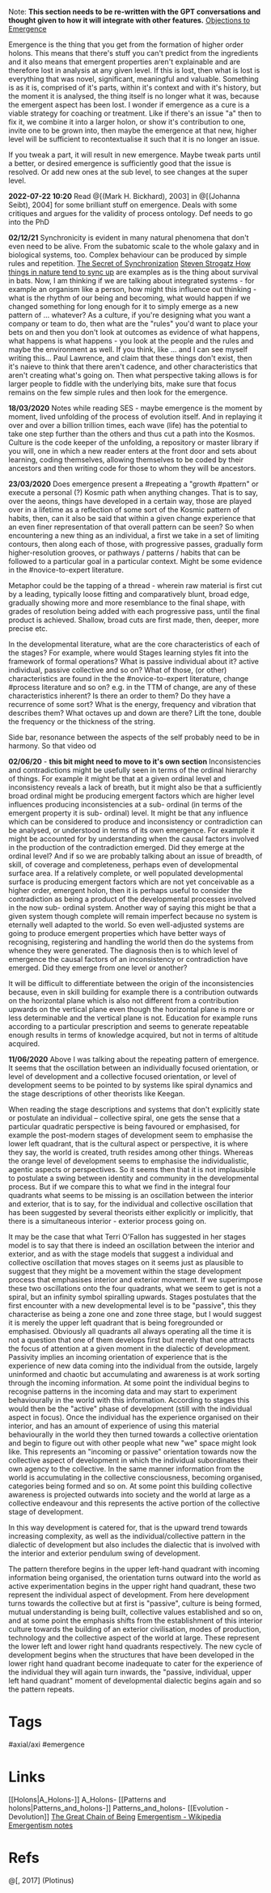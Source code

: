 Note: **This section needs to be re-written with the GPT conversations and thought given to how it will integrate with other features.** [Objections to Emergence](Objections%20to%20Emergence.md)


Emergence is the thing that you get from the formation of higher order holons. This means that there's stuff you can't predict from the ingredients and it also means that emergent properties aren't explainable and are therefore lost in analysis at any given level. If this is lost, then what is lost is everything that was novel, significant, meaningful and valuable. 
Something is as it is, comprised of it's parts, within it's context and with it's history, but the moment it is analysed, the thing itself is no longer what it was, because the emergent aspect has been lost.
I wonder if emergence as a cure is a viable strategy for coaching or treatment. Like if there's an issue "a" then to fix it, we combine it into a larger holon, or show it's contribution to one, invite one to be grown into, then maybe the emergence at that new, higher level will be sufficient to recontextualise it such that it is no longer an issue.

If you tweak a part, it will result in new emergence. Maybe tweak parts until a better, or desired emergence is sufficiently good that the issue is resolved. Or add new ones at the sub level, to see changes at the super level.

**2022-07-22 10:20**
Read @[(Mark H. Bickhard), 2003] in @[(Johanna Seibt), 2004] for some brilliant stuff on emergence. Deals with some critiques and argues for the validity of process ontology. Def needs to go into the PhD

**02/12/21**
Synchronicity is evident in many natural phenomena that don't even need to be alive. From the subatomic scale to the whole galaxy and in biological systems, too. Complex behaviour can be produced by simple rules and repetition. [The Secret of Synchronization](The%20Secret%20of%20Synchronization.md) [Steven Strogatz How things in nature tend to sync up](Steven%20Strogatz%20How%20things%20in%20nature%20tend%20to%20sync%20up.md) are examples as is the thing about survival in bats.
Now, I am thinking if we are talking about integrated systems - for example an organism like a person, how might this influence out thinking - what is the rhythm of our being and becoming, what would happen if we changed something for long enough for it to simply emerge as a new pattern of ... whatever?
As a culture, if you're designing what you want a company or team to do, then what are the "rules" you'd want to place your bets on and then you don't look at outcomes as evidence of what happens, what happens is what happens - you look at the people and the rules and maybe the environment as well. If you think, like ... and I can see myself writing this... Paul Lawrence, and claim that these things don't exist, then it's naieve to think that there aren't cadence, and other characteristics that aren't creating what's going on. Then what perspective taking allows is for larger people to fiddle with the underlying bits, make sure that focus remains on the few simple rules and then look for the emergence.

**18/03/2020**
Notes while reading SES - maybe emergence is the moment by moment, lived unfolding of the process of evolution itself. And in replaying it over and over a billion trillion times, each wave (life) has the potential to take one step further than the others and thus cut a path into the Kosmos.
Culture is the code keeper of the unfolding, a repository or master library if you will, one in which a new reader enters at the front door and sets about learning, coding themselves, allowing themselves to be coded by their ancestors and then writing code for those to whom they will be ancestors.

**23/03/2020**
Does emergence present a #repeating a "growth #pattern" or execute a personal (?) Kosmic path when anything changes. That is to say, over the aeons, things have developed in a certain way, those are played over in a lifetime as a reflection of some sort of the Kosmic pattern of habits, then, can it also be said that within a given change experience that an even finer representation of that overall pattern can be seen? So when encountering a new thing as an individual, a first we take in a set of limiting contours, then along each of those, with progressive passes, gradually form higher-resolution grooves, or pathways / patterns / habits that can be followed to a particular goal in a particular context. Might be some evidence in the #novice-to-expert literature.

Metaphor could be the tapping of a thread - wherein raw material is first cut by a leading, typically loose fitting and comparatively blunt, broad edge, gradually showing more and more resemblance to the final shape, with grades of resolution being added with each progressive pass, until the final product is achieved. Shallow, broad cuts are first made, then, deeper, more precise etc.

In the developmental literature, what are the core characteristics of each of the stages? For example, where would Stages learning styles fit into the framework of formal operations? What is passive individual about it? active individual, passive collective and so on? What of those, (or other) characteristics are found in the the #novice-to-expert literature, change #process literature and so on? e.g. in the TTM of change, are any of these characteristics inherent? Is there an order to them? Do they have a recurrence of some sort? What is the energy, frequency and vibration that describes them? What octaves up and down are there? Lift the tone, double the frequency or the thickness of the string. 

Side bar, resonance between the aspects of the self probably need to be in harmony. So that video od 

**02/06/20** - **this bit might need to move to it's own section**
Inconsistencies and contradictions might be usefully seen in terms of the ordinal hierarchy of things. For example it might be that at a given ordinal level and inconsistency reveals a lack of breath, but it might also be that a sufficiently broad ordinal might be producing emergent factors which are higher level influences producing inconsistencies at a sub- ordinal (in terms of the emergent property it is sub- ordinal) level. It might be that any influence which can be considered to produce and inconsistency or contradiction can be analysed, or understood in terms of its own emergence. For example it might be accounted for by understanding when the causal factors involved in the production of the contradiction emerged. Did they emerge at the ordinal level? And if so we are probably talking about an issue of breadth, of skill, of coverage and completeness, perhaps even of developmental surface area. If a relatively complete, or well populated developmental surface is producing emergent factors which are not yet conceivable as a higher order, emergent holon, then it is perhaps useful to consider the contradiction as being a product of the developmental processes involved in the now sub- ordinal system. Another way of saying this might be that a given system though complete will remain imperfect because no system is eternally well adapted to the world. So even well-adjusted systems are going to produce emergent properties which have better ways of recognising, registering and handling the world then do the systems from whence they were generated. The diagnosis then is to which level of emergence the causal factors of an inconsistency or contradiction have emerged. Did they emerge from one level or another?

It will be difficult to differentiate between the origin of the inconsistencies because, even in skill building for example there is a contribution outwards on the horizontal plane which is also not different from a contribution upwards on the vertical plane even though the horizontal plane is more or less determinable and the vertical plane is not. Education for example runs according to a particular prescription and seems to generate repeatable enough results in terms of knowledge acquired, but not in terms of altitude acquired.

**11/06/2020**
Above I was talking about the repeating pattern of emergence. It seems that the oscillation between an individually focused orientation, or level of development and a collective focused orientation, or level of development seems to be pointed to by systems like spiral dynamics and the stage descriptions of other theorists like Keegan. 

When reading the stage descriptions and systems that don't explicitly state or postulate an individual – collective spiral, one gets the sense that a particular quadratic perspective  is being favoured or emphasised, for example the post-modern stages of development seem to emphasise the lower left quadrant, that is the cultural aspect or perspective, it is where they say, the world is created, truth resides among other things. Whereas the orange level of development seems to emphasise the individualistic, agentic aspects or perspectives. So it seems then that it is not implausible to postulate a swing between identity and community in the developmental process. But if we compare this to what we find in the integral four quadrants what seems to be missing is an oscillation between the interior and exterior, that is to say, for the individual and collective oscillation that has been suggested by several theorists either explicitly or implicitly, that there is a simultaneous interior - exterior process going on. 

It may be the case that what Terri O'Fallon has suggested in her stages model is to say that there is indeed an oscillation between the interior and exterior, and as with the stage models that suggest a individual and collective oscillation that moves stages on it seems just as plausible to suggest that they might be a movement within the stage development process that emphasises interior and exterior movement. If we superimpose these two oscillations onto the four quadrants, what we seem to get is not a spiral, but an infinity symbol spiralling upwards. Stages postulates that the first encounter with a new developmental level is to be "passive", this they characterise as being a zone one and zone three stage, but I would suggest it is merely the upper left quadrant that is being foregrounded or emphasised. Obviously all quadrants all always operating all the time it is not a question that one of them develops first but merely that one attracts the focus of attention at a given moment in the dialectic of development. Passivity implies an incoming orientation of experience that is the experience of new data coming into the individual from the outside, largely uninformed and chaotic but accumulating and awareness is at work sorting through the incoming information. At some point the individual begins to recognise patterns in the incoming data and may start to experiment behaviourally in the world with this information. According to stages this would then be the "active" phase of development (still with the individual aspect in focus). Once the individual has the experience organised on their interior, and has an amount of experience of using this material behaviourally in the world they then turned towards a collective orientation and begin to figure out with other people what new "we" space might look like. This represents an "incoming or passive" orientation towards now the collective aspect of development in which the individual subordinates their own agency to the collective. In the same manner information from the world is accumulating in the collective consciousness, becoming organised, categories being formed and so on. At some point this building collective awareness is projected outwards into society and the world at large as a collective endeavour and this represents the active portion of the collective stage of development.

In this way development is catered for, that is the upward trend towards increasing complexity, as well as the individual/collective pattern in the dialectic of development but also includes the dialectic that is involved with the interior and exterior pendulum swing of development.

The pattern therefore begins in the upper left-hand quadrant with incoming information being organised, the orientation turns outward into the world as active experimentation begins in the upper right hand quadrant, these two represent the individual aspect of development. From here development turns towards the collective but at first is "passive", culture is being formed, mutual understanding is being built, collective values established and so on, and at some point the emphasis shifts from the establishment of this interior culture towards the building of an exterior civilisation, modes of production, technology and the collective aspect of the world at large. These represent the lower left and lower right hand quadrants respectively. The new cycle of development begins when the structures that have been developed in the lower right hand quadrant become inadequate to cater for the experience of the individual they will again turn inwards, the "passive, individual, upper left hand quadrant" moment of developmental dialectic begins again and so the pattern repeats.




# Tags
#axial/axi #emergence


# Links
[[Holons|A_Holons-]] A_Holons-
[[Patterns and holons|Patterns_and_holons-]] Patterns_and_holons-
[[Evolution - Devolution]]
[The Great Chain of Being](The%20Great%20Chain%20of%20Being.md)
[Emergentism - Wikipedia](Emergentism%20-%20Wikipedia.md)
[Emergentism notes](Emergentism%20notes.md)


# Refs
@[, 2017] (Plotinus)